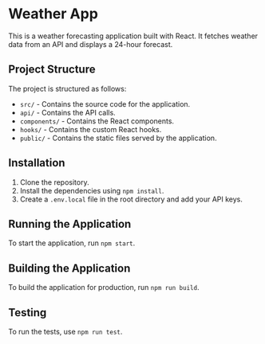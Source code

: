 # Weather App

This is a weather forecasting application built with React. It fetches weather data from an API and displays a 24-hour forecast.


## Project Structure

The project is structured as follows:

- `src/` - Contains the source code for the application.
- `api/` - Contains the API calls.
- `components/` - Contains the React components.
- `hooks/` - Contains the custom React hooks.
- `public/` - Contains the static files served by the application.

## Installation

1. Clone the repository.
2. Install the dependencies using `npm install`.
3. Create a `.env.local` file in the root directory and add your API keys.

## Running the Application

To start the application, run `npm start`.

## Building the Application

To build the application for production, run `npm run build`.

## Testing

To run the tests, use `npm run test`.


